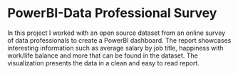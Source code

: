 # PowerBI-Data Professional Survey


In this project I worked with an open source dataset from an online survey of data professionals to create a PowerBI dashboard. The report showcases interesting information such as average salary by job title, happiness with work/life balance and more that can be found in the dataset. The visualization presents the data in a clean and easy to read report.
